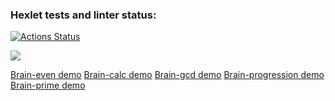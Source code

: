 ### Hexlet tests and linter status:
[![Actions Status](https://github.com/SeriousCat96/frontend-project-44/workflows/hexlet-check/badge.svg)](https://github.com/SeriousCat96/frontend-project-44/actions)

<a href="https://codeclimate.com/github/SeriousCat96/frontend-project-44/maintainability"><img src="https://api.codeclimate.com/v1/badges/528ab17e4fa2f84a2e88/maintainability" /></a>

[Brain-even demo](https://asciinema.org/a/FHJShg664jET6DWjXhrewlAoy)
[Brain-calc demo](https://asciinema.org/a/582980)
[Brain-gcd demo](https://asciinema.org/a/583024)
[Brain-progression demo](https://asciinema.org/a/583040)
[Brain-prime demo](https://asciinema.org/a/583043)